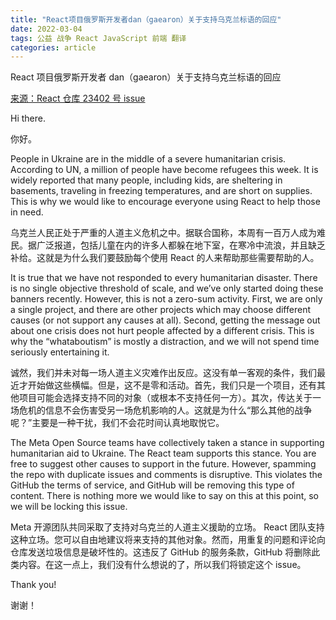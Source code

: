 ```yaml
---
title: "React项目俄罗斯开发者dan（gaearon）关于支持乌克兰标语的回应"
date: 2022-03-04
tags: 公益 战争 React JavaScript 前端 翻译
categories: article
---
```


React 项目俄罗斯开发者 dan（gaearon）关于支持乌克兰标语的回应

[来源：React 仓库 23402 号 issue](https://github.com/facebook/react/issues/23402)

Hi there.

你好。

People in Ukraine are in the middle of a severe humanitarian crisis. According to UN, a million of people have become refugees this week. It is widely reported that many people, including kids, are sheltering in basements, traveling in freezing temperatures, and are short on supplies. This is why we would like to encourage everyone using React to help those in need.

乌克兰人民正处于严重的人道主义危机之中。据联合国称，本周有一百万人成为难民。据广泛报道，包括儿童在内的许多人都躲在地下室，在寒冷中流浪，并且缺乏补给。这就是为什么我们要鼓励每个使用 React 的人来帮助那些需要帮助的人。

It is true that we have not responded to every humanitarian disaster. There is no single objective threshold of scale, and we’ve only started doing these banners recently. However, this is not a zero-sum activity. First, we are only a single project, and there are other projects which may choose different causes (or not support any causes at all). Second, getting the message out about one crisis does not hurt people affected by a different crisis. This is why the “whataboutism” is mostly a distraction, and we will not spend time seriously entertaining it.

诚然，我们并未对每一场人道主义灾难作出反应。这没有单一客观的条件，我们最近才开始做这些横幅。但是，这不是零和活动。首先，我们只是一个项目，还有其他项目可能会选择支持不同的对象（或根本不支持任何一方）。其次，传达关于一场危机的信息不会伤害受另一场危机影响的人。这就是为什么“那么其他的战争呢？”主要是一种干扰，我们不会花时间认真地取悦它。

The Meta Open Source teams have collectively taken a stance in supporting humanitarian aid to Ukraine. The React team supports this stance. You are free to suggest other causes to support in the future. However, spamming the repo with duplicate issues and comments is disruptive. This violates the GitHub the terms of service, and GitHub will be removing this type of content. There is nothing more we would like to say on this at this point, so we will be locking this issue.

Meta 开源团队共同采取了支持对乌克兰的人道主义援助的立场。 React 团队支持这种立场。您可以自由地建议将来支持的其他对象。然而，用重复的问题和评论向仓库发送垃圾信息是破坏性的。这违反了 GitHub 的服务条款，GitHub 将删除此类内容。在这一点上，我们没有什么想说的了，所以我们将锁定这个 issue。

Thank you!

谢谢！
